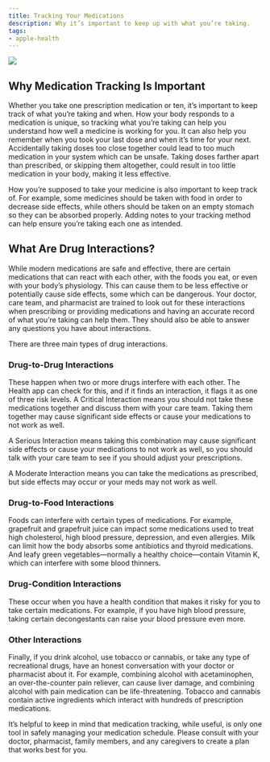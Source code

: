 ```yaml
---
title: Tracking Your Medications
description: Why it’s important to keep up with what you’re taking.
tags:
- apple-health
---
```


![](/images/apple-health/MedicationTracking_Article_Illustration.jpg)

## Why Medication Tracking Is Important
Whether you take one prescription medication or ten, it’s important to keep track of what you’re taking and when. How your body responds to a medication is unique, so tracking what you’re taking can help you understand how well a medicine is working for you. It can also help you remember when you took your last dose and when it’s time for your next. Accidentally taking doses too close together could lead to too much medication in your system which can be unsafe. Taking doses farther apart than prescribed, or skipping them altogether, could result in too little medication in your body, making it less effective.

How you’re supposed to take your medicine is also important to keep track of. For example, some medicines should be taken with food in order to decrease side effects, while others should be taken on an empty stomach so they can be absorbed properly. Adding notes to your tracking method can help ensure you’re taking each one as intended.

## What Are Drug Interactions?

While modern medications are safe and effective, there are certain medications that can react with each other, with the foods you eat, or even with your body’s physiology. This can cause them to be less effective or potentially cause side effects, some which can be dangerous. Your doctor, care team, and pharmacist are trained to look out for these interactions when prescribing or providing medications and having an accurate record of what you’re taking can help them. They should also be able to answer any questions you have about interactions.

There are three main types of drug interactions.

### Drug-to-Drug Interactions

These happen when two or more drugs interfere with each other. The Health app can check for this, and if it finds an interaction, it flags it as one of three risk levels. A Critical Interaction means you should not take these medications together and discuss them with your care team. Taking them together may cause significant side effects or cause your medications to not work as well.

A Serious Interaction means taking this combination may cause significant side effects or cause your medications to not work as well, so you should talk with your care team to see if you should adjust your prescriptions.

A Moderate Interaction means you can take the medications as prescribed, but side effects may occur or your meds may not work as well.

### Drug-to-Food Interactions

Foods can interfere with certain types of medications. For example, grapefruit and grapefruit juice can impact some medications used to treat high cholesterol, high blood pressure, depression, and even allergies. Milk can limit how the body absorbs some antibiotics and thyroid medications. And leafy green vegetables—normally a healthy choice—contain Vitamin K, which can interfere with some blood thinners.

### Drug-Condition Interactions

These occur when you have a health condition that makes it risky for you to take certain medications. For example, if you have high blood pressure, taking certain decongestants can raise your blood pressure even more.

### Other Interactions

Finally, if you drink alcohol, use tobacco or cannabis, or take any type of recreational drugs, have an honest conversation with your doctor or pharmacist about it. For example, combining alcohol with acetaminophen, an over-the-counter pain reliever, can cause liver damage, and combining alcohol with pain medication can be life-threatening. Tobacco and cannabis contain active ingredients which interact with hundreds of prescription medications.

It’s helpful to keep in mind that medication tracking, while useful, is only one tool in safely managing your medication schedule. Please consult with your doctor, pharmacist, family members, and any caregivers to create a plan that works best for you.
